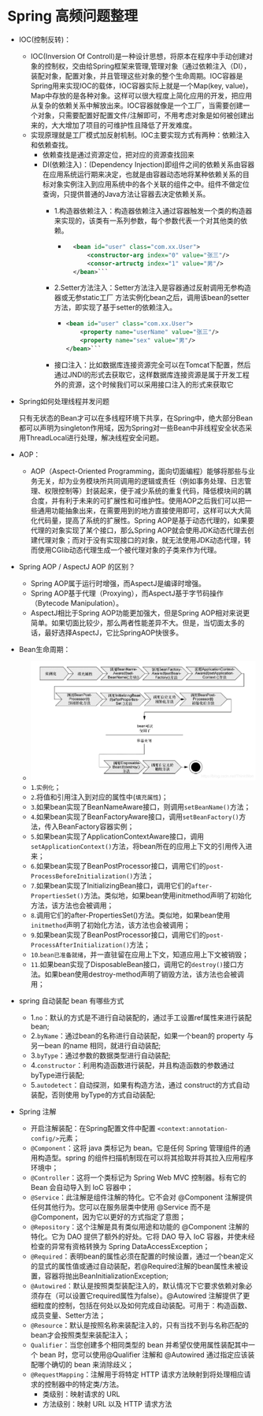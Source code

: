 # Spring 高频问题整理
- IOC(控制反转)：
  - IOC(Inversion Of Controll)是一种设计思想，将原本在程序中手动创建对象的控制权，交由给Spring框架来管理,管理对象（通过依赖注入（DI），装配对象，配置对象，并且管理这些对象的整个生命周期。IOC容器是Spring用来实现IOC的载体，IOC容器实际上就是一个Map(key, value)，Map中存放的是各种对象。这样可以很大程度上简化应用的开发，把应用从复杂的依赖关系中解放出来。IOC容器就像是一个工厂，当需要创建一个对象，只需要配置好配置文件/注解即可，不用考虑对象是如何被创建出来的，大大增加了项目的可维护性且降低了开发难度。
  - 实现原理就是工厂模式加反射机制。IOC主要实现方式有两种：依赖注入和依赖查找。
    - 依赖查找是通过资源定位，把对应的资源查找回来
    - DI(依赖注入)：(Dependency Injection)即组件之间的依赖关系由容器在应用系统运行期来决定，也就是由容器动态地将某种依赖关系的目标对象实例注入到应用系统中的各个关联的组件之中。组件不做定位查询，只提供普通的Java方法让容器去决定依赖关系。
      - 1.构造器依赖注入：构造器依赖注入通过容器触发一个类的构造器来实现的，该类有一系列参数，每个参数代表一个对其他类的依赖。
        - ```xml 
            <bean id="user" class="com.xx.User">
                <constructor-arg index="0" value="张三"/>
                <consor-artructg index="1" value="男"/>
            </bean>```
        
      - 2.Setter方法注入：Setter方法注入是容器通过反射调用无参构造器或无参static工厂 方法实例化bean之后，调用该bean的setter方法，即实现了基于setter的依赖注入。
  
        - ```xml
          <bean id="user" class="com.xx.User">
              <property name="userName" value="张三"/>
              <property name="sex" value="男"/>
          </bean>```
        
      - 接口注入：比如数据库连接资源完全可以在Tomcat下配置，然后通过JNDI的形式去获取它，这样数据库连接资源是属于开发工程外的资源，这个时候我们可以采用接口注入的形式来获取它 
  
- Spring如何处理线程并发问题
  
  只有无状态的Bean才可以在多线程环境下共享，在Spring中，绝大部分Bean都可以声明为singleton作用域，因为Spring对一些Bean中非线程安全状态采用ThreadLocal进行处理，解决线程安全问题。

- AOP：
  - AOP（Aspect-Oriented Programming，面向切面编程）能够将那些与业务无关，却为业务模块所共同调用的逻辑或责任（例如事务处理、日志管理、权限控制等）封装起来，便于减少系统的重复代码，降低模块间的耦合度，并有利于未来的可扩展性和可维护性。使用AOP之后我们可以把一些通用功能抽象出来，在需要用到的地方直接使用即可，这样可以大大简化代码量，提高了系统的扩展性。Spring AOP是基于动态代理的，如果要代理的对象实现了某个接口，那么Spring AOP就会使用JDK动态代理去创建代理对象；而对于没有实现接口的对象，就无法使用JDK动态代理，转而使用CGlib动态代理生成一个被代理对象的子类来作为代理。

- Spring AOP / AspectJ AOP 的区别？
  - Spring AOP属于运行时增强，而AspectJ是编译时增强。
  - Spring AOP基于代理（Proxying），而AspectJ基于字节码操作（Bytecode Manipulation）。
  - AspectJ相比于Spring AOP功能更加强大，但是Spring AOP相对来说更简单。如果切面比较少，那么两者性能差异不大。但是，当切面太多的话，最好选择AspectJ，它比SpringAOP快很多。
  
- Bean生命周期：
  - ![Bean生命周期](/主流框架/images/bean生命周期.png)
  - `1`.`实例化`；
  - `2`.将值和引用注入到对应的属性中(`填充属性`)；
  - `3`.如果bean实现了BeanNameAware接口，则调用`setBeanName()`方法；
  - `4`.如果bean实现了BeanFactoryAware接口，调用`setBeanFactory()`方法，传入BeanFactory容器实例；
  - `5`.如果bean实现了ApplicationContextAware接口，调用`setApplicationContext()`方法，将bean所在的应用上下文的引用传入进来；
  - `6`.如果bean实现了BeanPostProcessor接口，调用它们的`post-ProcessBeforeInitialization()`方法；
  - `7`.如果bean实现了InitializingBean接口，调用它们的`after-PropertiesSet()`方法。类似地，如果bean使用initmethod声明了初始化方法，该方法也会被调用；
  - `8`.调用它们的after-PropertiesSet()方法。类似地，如果bean使用`initmethod`声明了初始化方法，该方法也会被调用；
  - `9`.如果bean实现了BeanPostProcessor接口，调用它们的`post-ProcessAfterInitialization()`方法；
  - `10`.`bean已准备就绪`，并一直驻留在应用上下文，知道应用上下文被销毁；
  - `11`.如果bean实现了DisposableBean接口，调用它的`destroy()`接口方法。如果bean使用destroy-method声明了销毁方法，该方法也会被调用；

- spring 自动装配 bean 有哪些方式
  - 1.`no`：默认的方式是不进行自动装配的，通过手工设置ref属性来进行装配bean;
  - 2.`byName`：通过bean的名称进行自动装配，如果一个bean的 property 与另一bean 的name 相同，就进行自动装配;
  - 3.`byType`：通过参数的数据类型进行自动装配;
  - 4.`constructor`：利用构造函数进行装配，并且构造函数的参数通过byType进行装配;
  - 5.`autodetect`：自动探测，如果有构造方法，通过 construct的方式自动装配，否则使用 byType的方式自动装配;
- Spring 注解
  - 开启注解装配：在Spring配置文件中配置 ```<context:annotation-config/>```元素；
  - `@Component`：这将 java 类标记为 bean。它是任何 Spring 管理组件的通用构造型。spring 的组件扫描机制现在可以将其拾取并将其拉入应用程序环境中；
  - `@Controller`：这将一个类标记为 Spring Web MVC 控制器。标有它的 Bean 会自动导入到 IoC 容器中；
  - `@Service`：此注解是组件注解的特化。它不会对 @Component 注解提供任何其他行为。您可以在服务层类中使用 @Service 而不是 @Component，因为它以更好的方式指定了意图；
  - `@Repository`：这个注解是具有类似用途和功能的 @Component 注解的特化。它为 DAO 提供了额外的好处。它将 DAO 导入 IoC 容器，并使未经检查的异常有资格转换为 Spring DataAccessException；
  - `@Required`：表明bean的属性必须在配置的时候设置，通过一个bean定义的显式的属性值或通过自动装配，若@Required注解的bean属性未被设置，容器将抛出BeanInitializationException;
  - `@Autowired`：默认是按照类型装配注入的，默认情况下它要求依赖对象必须存在（可以设置它required属性为false）。@Autowired 注解提供了更细粒度的控制，包括在何处以及如何完成自动装配。可用于：构造函数、成员变量、Setter方法；
  - `@Resource`：默认是按照名称来装配注入的，只有当找不到与名称匹配的bean才会按照类型来装配注入；
  - `Qualifier`：当您创建多个相同类型的 bean 并希望仅使用属性装配其中一个 bean 时，您可以使用@Qualifier 注解和 @Autowired 通过指定应该装配哪个确切的 bean 来消除歧义；
  - `@RequestMapping`：注解用于将特定 HTTP 请求方法映射到将处理相应请求的控制器中的特定类/方法。
    - 类级别：映射请求的 URL
    - 方法级别：映射 URL 以及 HTTP 请求方法